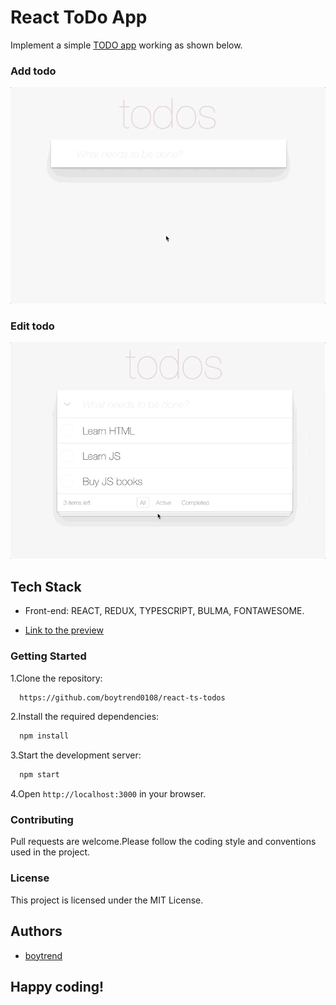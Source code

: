 # React ToDo App

Implement a simple [TODO app](https://boytrend0108.github.io/react-ts-todos/#/) working as shown below.

### Add todo

![todoapp](./description/todoapp.gif)

### Edit todo

![todoapp](./description/edittodo.gif)

## Tech Stack

- Front-end: REACT, REDUX, TYPESCRIPT, BULMA, FONTAWESOME.

- [Link to the preview](https://boytrend0108.github.io/react-ts-todos/#/)

### Getting Started

1.Clone the repository:

```bash
  https://github.com/boytrend0108/react-ts-todos
```

2.Install the required dependencies:

```bash
  npm install
```

3.Start the development server:

```bash
  npm start
```

4.Open `http://localhost:3000` in your browser.

### Contributing

Pull requests are welcome.Please follow the coding style and conventions used in the project.

### License

This project is licensed under the MIT License.

## Authors

- [boytrend](https://github.com/boytrend0108)

## Happy coding!
